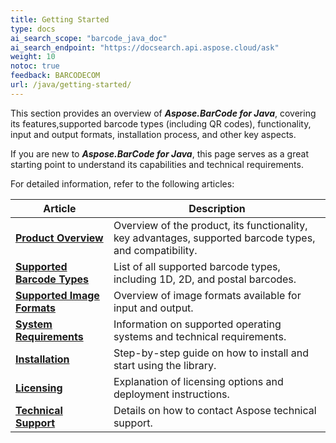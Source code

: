 ```yaml
---
title: Getting Started
type: docs
ai_search_scope: "barcode_java_doc"
ai_search_endpoint: "https://docsearch.api.aspose.cloud/ask"
weight: 10
notoc: true
feedback: BARCODECOM
url: /java/getting-started/
---
```


This section provides an overview of ***Aspose.BarCode for Java***,
covering its features,supported barcode types
(including QR codes), functionality, input and output formats,
installation process, and other key aspects.

If you are new to ***Aspose.BarCode for Java***, this page serves as a great starting point
to understand its capabilities and technical requirements.

For detailed information, refer to the following articles:

| **Article**                                                                                                                   | **Description** |
|-------------------------------------------------------------------------------------------------------------------------------|---------------|
| <a href="/barcode/java/product-overview/" target="_blank"><strong>Product Overview</strong></a>        | Overview of the product, its functionality, key advantages, supported barcode types, and compatibility. |
| <a href="/barcode/java/barcode-types/" target="_blank"><strong>Supported Barcode Types</strong></a>    | List of all supported barcode types, including 1D, 2D, and postal barcodes. |
| <a href="/barcode/java/image-formats/" target="_blank"><strong>Supported Image Formats</strong></a>    | Overview of image formats available for input and output. |
| <a href="/barcode/java/requirements-compatibility/" target="_blank"><strong>System Requirements</strong></a> | Information on supported operating systems and technical requirements. |
| <a href="/barcode/java/installation/" target="_blank"><strong>Installation</strong></a>                | Step-by-step guide on how to install and start using the library. |
| <a href="/barcode/java/licensing/" target="_blank"><strong>Licensing</strong></a>                      | Explanation of licensing options and deployment instructions. |
| <a href="/barcode/java/technical-support/" target="_blank"><strong>Technical Support</strong></a>      | Details on how to contact Aspose technical support. |

